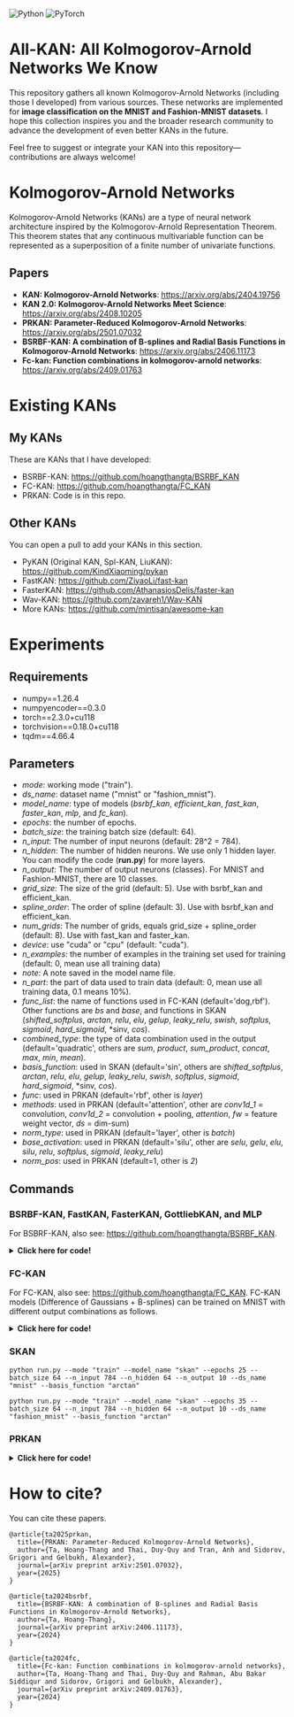 ![Python](https://img.shields.io/badge/Python-3.9%2B-blue?logo=python&logoColor=white) ![PyTorch](https://img.shields.io/badge/PyTorch-2.3.0%2B-red?logo=pytorch&logoColor=white)

# All-KAN: All Kolmogorov-Arnold Networks We Know
This repository gathers all known Kolmogorov-Arnold Networks (including those I developed) from various sources. These networks are implemented for **image classification on the MNIST and Fashion-MNIST datasets**. I hope this collection inspires you and the broader research community to advance the development of even better KANs in the future.

Feel free to suggest or integrate your KAN into this repository—contributions are always welcome!

# Kolmogorov-Arnold Networks
Kolmogorov-Arnold Networks (KANs) are a type of neural network architecture inspired by the Kolmogorov-Arnold Representation Theorem. This theorem states that any continuous multivariable function can be represented as a superposition of a finite number of univariate functions.

## Papers
- **KAN: Kolmogorov-Arnold Networks**: https://arxiv.org/abs/2404.19756
- **KAN 2.0: Kolmogorov-Arnold Networks Meet Science**: https://arxiv.org/abs/2408.10205
- **PRKAN: Parameter-Reduced Kolmogorov-Arnold Networks**: https://arxiv.org/abs/2501.07032
- **BSRBF-KAN: A combination of B-splines and Radial Basis Functions in Kolmogorov-Arnold Networks**: https://arxiv.org/abs/2406.11173
- **Fc-kan: Function combinations in kolmogorov-arnold networks**: https://arxiv.org/abs/2409.01763

# Existing KANs
## My KANs
These are KANs that I have developed:
- BSRBF-KAN: https://github.com/hoangthangta/BSRBF_KAN
- FC-KAN: https://github.com/hoangthangta/FC_KAN
- PRKAN: Code is in this repo.

## Other KANs
You can open a pull to add your KANs in this section.
- PyKAN (Original KAN, Spl-KAN, LiuKAN): https://github.com/KindXiaoming/pykan
- FastKAN: https://github.com/ZiyaoLi/fast-kan
- FasterKAN: https://github.com/AthanasiosDelis/faster-kan
- Wav-KAN: https://github.com/zavareh1/Wav-KAN
- More KANs: https://github.com/mintisan/awesome-kan

# Experiments
## Requirements 
* numpy==1.26.4
* numpyencoder==0.3.0
* torch==2.3.0+cu118
* torchvision==0.18.0+cu118
* tqdm==4.66.4

## Parameters
* *mode*: working mode ("train").
* *ds_name*: dataset name ("mnist" or "fashion_mnist").
* *model_name*: type of models (*bsrbf_kan*, *efficient_kan*, *fast_kan*, *faster_kan*, *mlp*, and *fc_kan*).
* *epochs*: the number of epochs.
* *batch_size*: the training batch size (default: 64).
* *n_input*: The number of input neurons (default: 28^2 = 784).
* *n_hidden*: The number of hidden neurons. We use only 1 hidden layer. You can modify the code (**run.py**) for more layers.
* *n_output*: The number of output neurons (classes). For MNIST and Fashion-MNIST, there are 10 classes.
* *grid_size*: The size of the grid (default: 5). Use with bsrbf_kan and efficient_kan.
* *spline_order*: The order of spline (default: 3). Use with bsrbf_kan and efficient_kan.
* *num_grids*: The number of grids, equals grid_size + spline_order (default: 8). Use with fast_kan and faster_kan.
* *device*: use "cuda" or "cpu" (default: "cuda").
* *n_examples*: the number of examples in the training set used for training (default: 0, mean use all training data)
* *note*: A note saved in the model name file.
* *n_part*: the part of data used to train data (default: 0, mean use all training data, 0.1 means 10%).
* *func_list*: the name of functions used in FC-KAN (default='dog,rbf'). Other functions are *bs* and *base*, and functions in SKAN (*shifted_softplus*, *arctan*, *relu*, *elu*, *gelup*, *leaky_relu*, *swish*, *softplus*, *sigmoid*, *hard_sigmoid*, *sinv, *cos*). 
* *combined_type*: the type of data combination used in the output (default='quadratic', others are *sum*, *product*, *sum_product*, *concat*, *max*, *min*, *mean*).
* *basis_function*: used in SKAN (default='sin', others are *shifted_softplus*, *arctan*, *relu*, *elu*, *gelup*, *leaky_relu*, *swish*, *softplus*, *sigmoid*, *hard_sigmoid*, *sinv, *cos*).
* *func*: used in PRKAN (default='rbf', other is *layer*)
* *methods*: used in PRKAN (default='attention', other are *conv1d_1* = convolution, *conv1d_2* = convolution + pooling, *attention*, *fw* = feature weight vector, *ds* = dim-sum)
* *norm_type*: used in PRKAN (default='layer', other is *batch*)
* *base_activation*: used in PRKAN (default='silu', other are *selu*, *gelu*, *elu*, *silu*, *relu*, *softplus*, *sigmoid*, *leaky_relu*)
* *norm_pos*: used in PRKAN (default=1, other is *2*) 

## Commands
### BSRBF-KAN, FastKAN, FasterKAN, GottliebKAN, and MLP
For BSBRF-KAN, also see: https://github.com/hoangthangta/BSRBF_KAN.
<details>
<summary><b>Click here for code!</b></summary>

```python run.py --mode "train" --ds_name "mnist" --model_name "bsrbf_kan" --epochs 25 --batch_size 64 --n_input 784 --n_hidden 64 --n_output 10 --grid_size 5 --spline_order 3```

```python run.py --mode "train" --ds_name "mnist" --model_name "efficient_kan" --epochs 25 --batch_size 64 --n_input 784 --n_hidden 64 --n_output 10 --grid_size 5 --spline_order 3```

```python run.py --mode "train" --ds_name "mnist" --model_name "fast_kan" --epochs 25 --batch_size 64 --n_input 784 --n_hidden 64 --n_output 10 --num_grids 8```

```python run.py --mode "train" --ds_name "mnist" --model_name "faster_kan" --epochs 25 --batch_size 64 --n_input 784 --n_hidden 64 --n_output 10 --num_grids 8```

```python run.py --mode "train" --ds_name "mnist" --model_name "gottlieb_kan" --epochs 25 --batch_size 64 --n_input 784 --n_hidden 64 --n_output 10 --spline_order 3```

```python run.py --mode "train" --ds_name "mnist" --model_name "mlp" --epochs 25 --batch_size 64 --n_input 784 --n_hidden 64 --n_output 10```

</details>


### FC-KAN
For FC-KAN, also see: https://github.com/hoangthangta/FC_KAN. FC-KAN models (Difference of Gaussians + B-splines) can be trained on MNIST with different output combinations as follows.

<details>
<summary><b>Click here for code!</b></summary>

```python run.py --mode "train" --model_name "fc_kan" --epochs 25 --batch_size 64 --n_input 784 --n_hidden 64 --n_output 10 --ds_name "mnist" --note "full_0" --n_part 0 --func_list "dog,bs" --combined_type "sum"```

```python run.py --mode "train" --model_name "fc_kan" --epochs 25 --batch_size 64 --n_input 784 --n_hidden 64 --n_output 10 --ds_name "mnist" --note "full_0" --n_part 0 --func_list "dog,bs" --combined_type "product"```

```python run.py --mode "train" --model_name "fc_kan" --epochs 25 --batch_size 64 --n_input 784 --n_hidden 64 --n_output 10 --ds_name "mnist" --note "full_0" --n_part 0 --func_list "dog,bs" --combined_type "sum_product"```

```python run.py --mode "train" --model_name "fc_kan" --epochs 25 --batch_size 64 --n_input 784 --n_hidden 64 --n_output 10 --ds_name "mnist" --note "full_0" --n_part 0 --func_list "dog,bs" --combined_type "quadratic"```

```python run.py --mode "train" --model_name "fc_kan" --epochs 25 --batch_size 64 --n_input 784 --n_hidden 64 --n_output 10 --ds_name "mnist" --note "full_0" --n_part 0 --func_list "dog,bs" --combined_type "concat"```
</details>

### SKAN
```
python run.py --mode "train" --model_name "skan" --epochs 25 --batch_size 64 --n_input 784 --n_hidden 64 --n_output 10 --ds_name "mnist" --basis_function "arctan"
```

```
python run.py --mode "train" --model_name "skan" --epochs 35 --batch_size 64 --n_input 784 --n_hidden 64 --n_output 10 --ds_name "fashion_mnist" --basis_function "arctan"
```

### PRKAN
<details>
<summary><b>Click here for code!</b></summary>
python run.py --mode "train" --model_name "prkan" --epochs 25 --batch_size 64 --n_input 784 --n_hidden 64 --n_output 10 --ds_name "mnist" --note "full_0" --n_part 0 --func "rbf" --base_activation "silu" --methods "conv1d_1" --norm_type "layer" --norm_pos 2;
sleep 15s;
python run.py --mode "train" --model_name "prkan" --epochs 25 --batch_size 64 --n_input 784 --n_hidden 64 --n_output 10 --ds_name "mnist" --note "full_0" --n_part 0 --func "rbf" --base_activation "silu" --methods "conv1d_2" --norm_type "layer" --norm_pos 2;
sleep 15s;
python run.py --mode "train" --model_name "prkan" --epochs 25 --batch_size 64 --n_input 784 --n_hidden 64 --n_output 10 --ds_name "mnist" --note "full_0" --n_part 0 --func "rbf" --base_activation "silu" --methods "attention" --norm_type "layer" --norm_pos 2;
sleep 15s;
python run.py --mode "train" --model_name "prkan" --epochs 25 --batch_size 64 --n_input 784 --n_hidden 64 --n_output 10 --ds_name "mnist" --note "full_0" --n_part 0 --func "rbf" --base_activation "silu" --methods "ds" --norm_type "layer" --norm_pos 2;
sleep 15s;
python run.py --mode "train" --model_name "prkan" --epochs 25 --batch_size 64 --n_input 784 --n_hidden 64 --n_output 10 --ds_name "mnist" --note "full_0" --n_part 0 --func "rbf" --base_activation "silu" --methods "fw" --norm_type "layer" --norm_pos 2;
sleep 15s;
python run.py --mode "train" --model_name "prkan" --epochs 25 --batch_size 64 --n_input 784 --n_hidden 64 --n_output 10 --ds_name "mnist" --note "full_0" --n_part 0 --base_activation "silu" --methods "base" --norm_type "layer";
sleep 15s;
python run.py --mode "train" --model_name "prkan" --epochs 35 --batch_size 64 --n_input 784 --n_hidden 64 --n_output 10 --ds_name "fashion_mnist" --note "full_0" --n_part 0 --func "rbf" --base_activation "silu" --methods "conv1d_1" --norm_type "layer" --norm_pos 2;
sleep 15s;
python run.py --mode "train" --model_name "prkan" --epochs 35 --batch_size 64 --n_input 784 --n_hidden 64 --n_output 10 --ds_name "fashion_mnist" --note "full_0" --n_part 0 --func "rbf" --base_activation "silu" --methods "conv1d_2" --norm_type "layer" --norm_pos 2;
sleep 15s;
python run.py --mode "train" --model_name "prkan" --epochs 35 --batch_size 64 --n_input 784 --n_hidden 64 --n_output 10 --ds_name "fashion_mnist" --note "full_0" --n_part 0 --func "rbf" --base_activation "silu" --methods "attention" --norm_type "layer" --norm_pos 2;
sleep 15s;
python run.py --mode "train" --model_name "prkan" --epochs 35 --batch_size 64 --n_input 784 --n_hidden 64 --n_output 10 --ds_name "fashion_mnist" --note "full_0" --n_part 0 --func "rbf" --base_activation "silu" --methods "ds" --norm_type "layer" --norm_pos 2;
sleep 15s;
python run.py --mode "train" --model_name "prkan" --epochs 35 --batch_size 64 --n_input 784 --n_hidden 64 --n_output 10 --ds_name "fashion_mnist" --note "full_0" --n_part 0 --func "rbf" --base_activation "silu" --methods "fw" --norm_type "layer" --norm_pos 2;
sleep 15s;
python run.py --mode "train" --model_name "prkan" --epochs 35 --batch_size 64 --n_input 784 --n_hidden 64 --n_output 10 --ds_name "fashion_mnist" --note "full_0" --n_part 0 --base_activation "silu" --methods "base" --norm_type "layer";
sleep 15s;
</details>

# How to cite?

You can cite these papers.
```
@article{ta2025prkan,
  title={PRKAN: Parameter-Reduced Kolmogorov-Arnold Networks},
  author={Ta, Hoang-Thang and Thai, Duy-Quy and Tran, Anh and Sidorov, Grigori and Gelbukh, Alexander},
  journal={arXiv preprint arXiv:2501.07032},
  year={2025}
}
```

```
@article{ta2024bsrbf,
  title={BSRBF-KAN: A combination of B-splines and Radial Basis Functions in Kolmogorov-Arnold Networks},
  author={Ta, Hoang-Thang},
  journal={arXiv preprint arXiv:2406.11173},
  year={2024}
}
```

```
@article{ta2024fc,
  title={Fc-kan: Function combinations in kolmogorov-arnold networks},
  author={Ta, Hoang-Thang and Thai, Duy-Quy and Rahman, Abu Bakar Siddiqur and Sidorov, Grigori and Gelbukh, Alexander},
  journal={arXiv preprint arXiv:2409.01763},
  year={2024}
}
```
